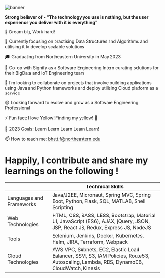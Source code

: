 
![banner](https://user-images.githubusercontent.com/90527629/233264167-3cfac934-c69d-47f8-bc17-28a70e98f3c5.png)

<b>Strong believer of - "The technology you use is nothing, but the user experience you deliver with it is everything" </b>

🔭 Dream big, Work hard!

🌱 Currently focusing on practising Data Structures and Algorithms and utilising it to develop scalable solutions

🎓 Graduating from Northeastern University in May 2023

👯 Co-op with Signify as a Software Engineering Intern curating solutions for their BigData and IoT Engineering team

📌 I’m looking to collaborate on projects that involve building applications using Java and Python frameworks and deploy utilising Cloud platform as a service

😄 Looking forward to evolve and grow as a Software Engineering Professional

⚡ Fun fact: I love Yellow! Finding my yellow! 👋

🥅 2023 Goals: Learn Learn Learn Learn Learn!

📫 How to reach me: bhatt.f@northeastern.edu

# Happily, I contribute and share my learnings on the following ! 

|   | Technical Skills |
| ------------- | ------------- |
| Languages and Frameworks  | Java/J2EE, Micronaut, Spring MVC, Spring Boot, Python, Flask, SQL, MATLAB, Shell Scripting  |
| Web Technologies  | HTML, CSS, SASS, LESS, Bootstrap, Material UI, JavaScript (ES6), AJAX, jQuery, JSON, JSP, React JS, Redux, Express JS, NodeJS  |
| Tools  | Selenium, Jenkins, Docker, Kubernetes, Helm, JIRA, Terraform, Webpack  |
| Cloud Technologies  | AWS VPC, Subnets, EC2, Elastic Load Balancer, SSM, S3, IAM Policies, Route53, Autoscaling, Lambda, RDS, DynamoDB, CloudWatch, Kinesis  |

<!--
**forum-bhatt/forum-bhatt** is a ✨ _special_ ✨ repository because its `README.md` (this file) appears on your GitHub profile.






